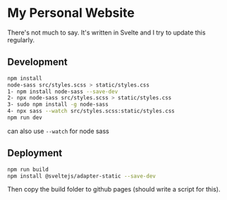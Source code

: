 # My Personal Website

There's not much to say.
It's written in Svelte and I try to update this regularly.

## Development

```bash
npm install
node-sass src/styles.scss > static/styles.css
1- npm install node-sass --save-dev
2- npx node-sass src/styles.scss > static/styles.css
3- sudo npm install -g node-sass
4- npx sass --watch src/styles.scss:static/styles.css
npm run dev
```

can also use ``--watch`` for node sass

## Deployment

```bash
npm run build
npm install @sveltejs/adapter-static --save-dev
```

Then copy the build folder to github pages (should write a script for this).
